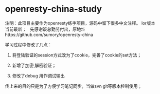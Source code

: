 # openresty-china-study
 注明：此项目主要作为openresty练手项目，源码中留下很多中文注释。 lor版本当前最新；
   
  先感谢饭总勤劳付出，原地址https://github.com/sumory/openresty-china
 
学习过程中修改了几点：

1. 将登陆验证的session方式改为了cookie，完善了cookie的set方法；
 
2. 新增了加密,解密验证；

3. 修改了debug 用作调试输出




传上来的目的只是为了方便学习笔记同步，当做svn git等版本控制使用；
